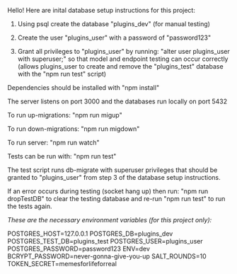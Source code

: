 Hello! Here are inital database setup instructions for this project:

1. Using psql create the database "plugins_dev" (for manual testing)

2. Create the user "plugins_user" with a password of "password123"

3. Grant all privileges to "plugins_user" by running:
"alter user plugins_user with superuser;" 
so that model and endpoint testing can occur correctly (allows plugins_user to create and remove the "plugins_test" database with the "npm run test" script)

Dependencies should be installed with "npm install"

The server listens on port 3000 and the databases run locally on port 5432


To run up-migrations:
 "npm run migup"

To run down-migrations:
"npm run migdown"

To run server:
"npm run watch"

Tests can be run with:
"npm run test"

The test script runs db-migrate with superuser privileges that should be granted to "plugins_user" from step 3 of the database setup instructions.

If an error occurs during testing (socket hang up) then run:
"npm run dropTestDB" 
to clear the testing database and re-run 
"npm run test" 
to run the tests again.

*These are the necessary environment variables (for this project only):*

POSTGRES_HOST=127.0.0.1
POSTGRES_DB=plugins_dev
POSTGRES_TEST_DB=plugins_test
POSTGRES_USER=plugins_user
POSTGRES_PASSWORD=password123
ENV=dev
BCRYPT_PASSWORD=never-gonna-give-you-up
SALT_ROUNDS=10
TOKEN_SECRET=memesforlifeforreal